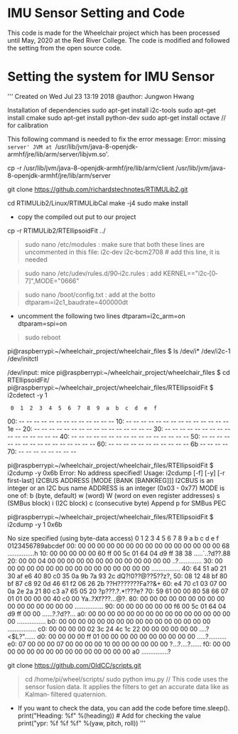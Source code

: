 # IMU Sensor Setting and Code
This code is made for the Wheelchair project which has been processed until May, 2020 at the Red River College.
The code is modified and followed the setting from the open source code.

# Setting the system for IMU Sensor
'''
Created on Wed Jul 23 13:19 2018
@author: Jungwon Hwang


Installation of dependencies
sudo apt-get install i2c-tools 
sudo apt-get install cmake
sudo apt-get install python-dev
sudo apt-get install octave // for calibration

This following command is needed to fix the error message: Error: missing `server' JVM at `/usr/lib/jvm/java-8-openjdk-armhf/jre/lib/arm/server/libjvm.so'.

cp -r /usr/lib/jvm/java-8-openjdk-armhf/jre/lib/arm/client /usr/lib/jvm/java-8-openjdk-armhf/jre/lib/arm/server 

git clone https://github.com/richardstechnotes/RTIMULib2.git

cd RTIMULib2/Linux/RTIMULibCal
make -j4
sudo make install

- copy the compiled out put to our project

cp -r RTIMULib2/RTEllipsoidFit ../

> sudo nano /etc/modules
: make sure that both these lines are uncommented in this file:
  i2c‐dev
    i2c‐bcm2708 # add this line, it is needed

>sudo nano /etc/udev/rules.d/90‐i2c.rules
: add
KERNEL=="i2c‐[0‐7]",MODE="0666"

>sudo nano /boot/config.txt
: add at the botto
dtparam=i2c1_baudrate=400000dt

- uncomment the following two lines
dtparam=i2c_arm=on
dtparam=spi=on

>sudo reboot

pi@raspberrypi:~/wheelchair_project/wheelchair_files $ ls /dev/i*
/dev/i2c-1  /dev/initctl

/dev/input:
mice
pi@raspberrypi:~/wheelchair_project/wheelchair_files $ cd RTEllipsoidFit/
pi@raspberrypi:~/wheelchair_project/wheelchair_files/RTEllipsoidFit $ i2cdetect -y 1

     0  1  2  3  4  5  6  7  8  9  a  b  c  d  e  f
00:          -- -- -- -- -- -- -- -- -- -- -- -- -- 
10: -- -- -- -- -- -- -- -- -- -- -- -- -- -- 1e -- 
20: -- -- -- -- -- -- -- -- -- -- -- -- -- -- -- -- 
30: -- -- -- -- -- -- -- -- -- -- -- -- -- -- -- -- 
40: -- -- -- -- -- -- -- -- -- -- -- -- -- -- -- -- 
50: -- -- -- -- -- -- -- -- -- -- -- -- -- -- -- -- 
60: -- -- -- -- -- -- -- -- -- -- -- 6b -- -- -- -- 
70: -- -- -- -- -- -- -- --                         

pi@raspberrypi:~/wheelchair_project/wheelchair_files/RTEllipsoidFit $ i2cdump -y 0x6b
Error: No address specified!
Usage: i2cdump [-f] [-y] [-r first-last] I2CBUS ADDRESS [MODE [BANK [BANKREG]]]
  I2CBUS is an integer or an I2C bus name
  ADDRESS is an integer (0x03 - 0x77)
  MODE is one of:
    b (byte, default)
    w (word)
    W (word on even register addresses)
    s (SMBus block)
    i (I2C block)
    c (consecutive byte)
    Append p for SMBus PEC

pi@raspberrypi:~/wheelchair_project/wheelchair_files/RTEllipsoidFit $ i2cdump -y 1 0x6b

No size specified (using byte-data access)
     0  1  2  3  4  5  6  7  8  9  a  b  c  d  e  f    0123456789abcdef
00: 00 00 00 00 00 00 00 00 00 00 00 00 00 00 00 68    ...............h
10: 00 00 00 00 00 60 ff 00 5c 01 64 04 d9 ff 38 38    .....`..\?d??.88
20: 00 00 04 00 00 00 00 00 00 00 00 00 00 00 00 00    ..?.............
30: 00 00 00 00 00 00 00 00 00 00 00 00 00 00 00 00    ................
40: 64 51 a0 21 30 af e6 40 80 c0 35 0a 9b 7a 93 2c    dQ?!0??@??5??z?,
50: 08 12 48 bf 80 bf 87 c8 92 0d 46 61 f2 06 26 2b    ??H???????Fa??&+
60: e4 70 c1 03 07 00 0a 2e 2a 21 80 c3 a7 65 05 20    ?p???.?.*!???e? 
70: 59 61 00 00 80 58 66 07 01 01 00 00 00 40 c0 00    Ya..?Xf???...@?.
80: 00 00 00 00 00 00 00 00 00 00 00 00 00 00 00 00    ................
90: 00 00 00 00 00 00 f6 00 5c 01 64 04 d9 ff 00 00    ......?.\?d??...
a0: 00 00 00 00 00 00 00 00 00 00 00 00 00 00 00 00    ................
b0: 00 00 00 00 00 00 00 00 00 00 00 00 00 00 00 00    ................
c0: 00 00 00 00 02 3c 24 4c 1c 22 00 00 00 00 00 00    ....?<$L?"......
d0: 00 00 00 00 ff 01 00 00 00 00 00 00 00 00 00 00    .....?..........
e0: 07 00 00 00 07 00 00 00 00 10 00 00 00 00 00 00    ?...?....?......
f0: 00 00 00 00 00 00 00 00 00 00 00 00 00 00 00 a0    ...............?

git clone https://github.com/OldCC/scripts.git

> cd /home/pi/wheel/scripts/
> sudo python imu.py
// This code uses the sensor fusion data. It applies the filters to get an accurate data like as Kalman‐
filtered quaternion.

- If you want to check the data, you can add the code before time.sleep().
print("Heading: %f" %(heading)) # Add for checking the value
print("ypr: %f %f %f" %(yaw, pitch, roll))
'''
